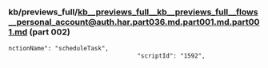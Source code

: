 ### kb/previews_full/kb__previews_full__kb__previews_full__flows__personal_account@auth.har.part036.md.part001.md.part001.md (part 002)

```md
nctionName": "scheduleTask",
                                    "scriptId": "1592",
                            
```

```
